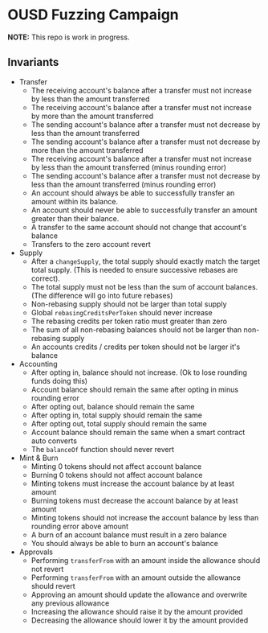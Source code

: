 # OUSD Fuzzing Campaign

**NOTE:** This repo is work in progress.

## Invariants

- Transfer
	-  The receiving account's balance after a transfer must not increase by less than the amount transferred
	- The receiving account's balance after a transfer must not increase by more than the amount transferred
	- The sending account's balance after a transfer must not decrease by less than the amount transferred
	- The sending account's balance after a transfer must not decrease by more than the amount transferred
	- The receiving account's balance after a transfer must not increase by less than the amount transferred (minus rounding error)
	- The sending account's balance after a transfer must not decrease by less than the amount transferred (minus rounding error)
	- An account should always be able to successfully transfer an amount within its balance.
	- An account should never be able to successfully transfer an amount greater than their balance.
	- A transfer to the same account should not change that account's balance
	- Transfers to the zero account revert
- Supply
	- After a `changeSupply`, the total supply should exactly match the target total supply. (This is needed to ensure successive rebases are correct).
	- The total supply must not be less than the sum of account balances. (The difference will go into future rebases)
	- Non-rebasing supply should not be larger than total supply
	- Global `rebasingCreditsPerToken` should never increase
	- The rebasing credits per token ratio must greater than zero
	- The sum of all non-rebasing balances should not be larger than non-rebasing supply
	- An accounts credits / credits per token should not be larger it's balance
- Accounting
	- After opting in, balance should not increase. (Ok to lose rounding funds doing this)
	- Account balance should remain the same after opting in minus rounding error
	- After opting out, balance should remain the same
	- After opting in, total supply should remain the same
	- After opting out, total supply should remain the same
	- Account balance should remain the same when a smart contract auto converts
	- The `balanceOf` function should never revert
- Mint & Burn
	- Minting 0 tokens should not affect account balance
	- Burning 0 tokens should not affect account balance
	- Minting tokens must increase the account balance by at least amount
	- Burning tokens must decrease the account balance by at least amount
	- Minting tokens should not increase the account balance by less than rounding error above amount
	- A burn of an account balance must result in a zero balance
	- You should always be able to burn an account's balance
- Approvals
	- Performing `transferFrom` with an amount inside the allowance should not revert
	- Performing `transferFrom` with an amount outside the allowance should revert
	- Approving an amount should update the allowance and overwrite any previous allowance
	- Increasing the allowance should raise it by the amount provided
	- Decreasing the allowance should lower it by the amount provided

